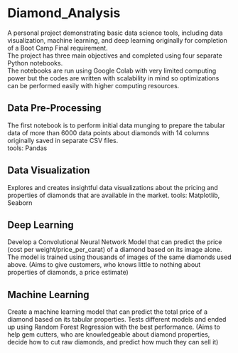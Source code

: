 # Diamond_Analysis

A personal project demonstrating basic data science tools, including data visualization, machine learning, and deep learning originally for completion of a Boot Camp Final requirement. \
The project has three main objectives and completed using four separate Python notebooks.\
The notebooks are run using Google Colab with very limited computing power but the codes are written with scalability in mind so optimizations can be performed easily with higher computing resources.

## Data Pre-Processing
The first notebook is to perform initial data munging to prepare the tabular data of more than 6000 data points about diamonds with 14 columns originally saved in separate CSV files.\
tools: Pandas

## Data Visualization
Explores and creates insightful data visualizations about the pricing and properties of diamonds that are available in the market.
tools: Matplotlib, Seaborn

##  Deep Learning
Develop a Convolutional Neural Network Model that can predict the price (cost per weight/price_per_carat) of a diamond based on its image alone. The model is trained using thousands of images of the same diamonds used above. (Aims to give customers, who knows little to nothing about properties of diamonds, a price estimate)


## Machine Learning
Create a machine learning model that can predict the total price of a diamond based on its tabular properties. Tests different models and ended up using Random Forest Regression with the best performance. (Aims to help gem cutters, who are knowledgeable about diamond properties, decide how to cut raw diamonds, and predict how much they can sell it)
